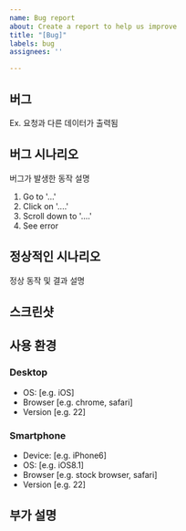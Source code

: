```yaml
---
name: Bug report
about: Create a report to help us improve
title: "[Bug]"
labels: bug
assignees: ''

---
```


## 버그 
Ex. 요청과 다른 데이터가 출력됨

## 버그 시나리오
버그가 발생한 동작 설명
1. Go to '...'
2. Click on '....'
3. Scroll down to '....'
4. See error

## 정상적인 시나리오
정상 동작 및 결과 설명

## 스크린샷

## 사용 환경
### Desktop
 - OS: [e.g. iOS]
 - Browser [e.g. chrome, safari]
 - Version [e.g. 22]

### Smartphone
 - Device: [e.g. iPhone6]
 - OS: [e.g. iOS8.1]
 - Browser [e.g. stock browser, safari]
 - Version [e.g. 22]

## 부가 설명
